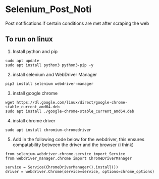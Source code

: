 # Selenium_Post_Noti
Post notifications if certain conditions are met after scraping the web


## To run on linux

1. Install python and pip
```
sudo apt update
sudo apt install python3 python3-pip -y

```

2. install selenium and WebDriver Manager
```
pip3 install selenium webdriver-manager
```

3. install google chrome
```
wget https://dl.google.com/linux/direct/google-chrome-stable_current_amd64.deb
sudo apt install ./google-chrome-stable_current_amd64.deb
```

4. install chrome driver
```
sudo apt install chromium-chromedriver
```

5. Add in the following code below for the webdriver, this ensures compatability between the driver and the browser (i think)
```
from selenium.webdriver.chrome.service import Service
from webdriver_manager.chrome import ChromeDriverManager

service = Service(ChromeDriverManager().install())
driver = webdriver.Chrome(service=service, options=chrome_options)